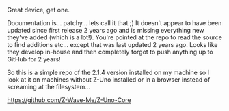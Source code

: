 Great device, get one.

Documentation is... patchy... lets call it that ;) It doesn't appear to have been updated since first release 2 years ago and is missing everything new they've added (which is a lot!).
You're pointed at the repo to read the source to find additions etc... except that was last updated 2 years ago. Looks like they develop in-house and then completely forgot to push anything up to GitHub for 2 years!

So this is a simple repo of the 2.1.4 version installed on my machine so I look at it on machines without Z-Uno installed or in a browser instead of screaming at the filesystem...

https://github.com/Z-Wave-Me/Z-Uno-Core
